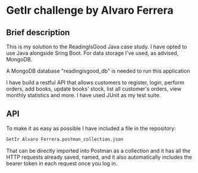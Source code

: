 # GetIr challenge by Alvaro Ferrera

## Brief description
This is my solution to the ReadingIsGood Java case study. I have opted to use
Java alongside Sring Boot.
For data storage I've used, as advised, MongoDB.

A MongoDB database "readingisgood_db" is needed to run this application

I have build a restful API that allows customers to register, login, perform orders,
add books, update books' stock, list all customer's orders, view monthly statistics
and more.
I have used JUnit as my test suite.

## API
To make it as easy as possible I have included a file in the repository:

```sh
GetIr Alvaro Ferrera.postman_collection.json
```

That can be directly imported into Postman as a collection and it has all the
HTTP requests already saved, named, and it also automatically includes the bearer
token in each request once you log in.
